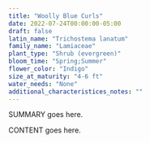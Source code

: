 ```yaml
---
title: "Woolly Blue Curls"
date: 2022-07-24T00:00:00-05:00
draft: false
latin_name: "Trichostema lanatum"
family_name: "Lamiaceae"
plant_type: "Shrub (evergreen)"
bloom_time: "Spring;Summer"
flower_color: "Indigo"
size_at_maturity: "4-6 ft"
water_needs: "None"
additional_characteristices_notes: ""
---
```


SUMMARY goes here.

<!--more-->

CONTENT goes here.